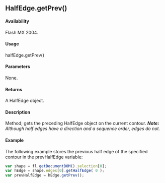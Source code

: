 ## HalfEdge.getPrev()

#### Availability

Flash MX 2004.

#### Usage

halfEdge.getPrev()

#### Parameters

None.

#### Returns

A HalfEdge object.

#### Description

Method; gets the preceding HalfEdge object on the current contour.
***Note:** Although half edges have a direction and a sequence order, edges do not.*

#### Example

The following example stores the previous half edge of the specified contour in the prevHalfEdge variable:

```javascript
var shape = fl.getDocumentDOM().selection[0];
var hEdge = shape.edges[0].getHalfEdge( 0 );
var prevHalfEdge = hEdge.getPrev();
```
